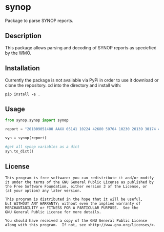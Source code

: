 synop
===========

Package to parse SYNOP reports.


Description
-----------
This package allows parsing and decoding of SYNOP reports as speciefied by the WMO.


Installation
------------
Currently the package is not available via PyPi in order to use it
download or clone the repository. cd into the directory and install with:
```
pip install -e .
```

Usage
-----
```python
from synop.synop import synop

report = "201809051400 AAXX 05141 10224 42680 50704 10230 20139 30174 40180 58010 81101 333 55309 22094 30345 81845 85080 91007 90710"

syn = synop(report)

#get all synop variables as a dict
syn.to_dict()
```


License
-------

    This program is free software: you can redistribute it and/or modify
    it under the terms of the GNU General Public License as published by
    the Free Software Foundation, either version 3 of the License, or
    (at your option) any later version.
    
    This program is distributed in the hope that it will be useful,
    but WITHOUT ANY WARRANTY; without even the implied warranty of
    MERCHANTABILITY or FITNESS FOR A PARTICULAR PURPOSE.  See the
    GNU General Public License for more details.
    
    You should have received a copy of the GNU General Public License
    along with this program.  If not, see <http://www.gnu.org/licenses/>.

